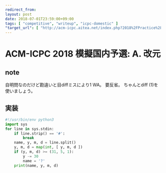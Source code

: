 ```yaml
---
redirect_from:
layout: post
date: 2018-07-01T23:59:00+09:00
tags: [ "competitive", "writeup", "icpc-domestic" ]
"target_url": [ "http://acm-icpc.aitea.net/index.php?2018%2FPractice%2F%E6%A8%A1%E6%93%AC%E5%9B%BD%E5%86%85%E4%BA%88%E9%81%B8%2F%E5%95%8F%E9%A1%8C%E6%96%87%E3%81%A8%E3%83%87%E3%83%BC%E3%82%BF%E3%82%BB%E3%83%83%E3%83%88" ]
---
```


# ACM-ICPC 2018 模擬国内予選: A. 改元

## note

自明問なのだけど勘違いと目diffミスにより1 WA。
要反省。
ちゃんとdiff (1)を使いましょう。

## 実装

``` python
#!/usr/bin/env python3
import sys
for line in sys.stdin:
    if line.strip() == '#':
        break
    name, y, m, d = line.split()
    y, m, d = map(int, [ y, m, d ])
    if (y, m, d) >= (31, 5, 1):
        y -= 30
        name = '?'
    print(name, y, m, d)
```
